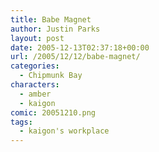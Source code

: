 ```yaml
---
title: Babe Magnet
author: Justin Parks
layout: post
date: 2005-12-13T02:37:18+00:00
url: /2005/12/12/babe-magnet/
categories:
  - Chipmunk Bay
characters:
  - amber
  - kaigon
comic: 20051210.png
tags:
  - kaigon's workplace
---
```

